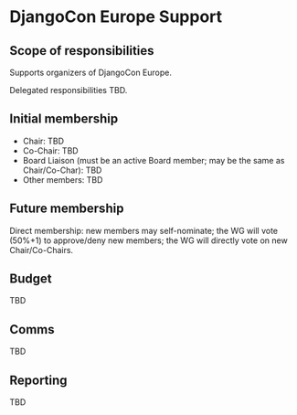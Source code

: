 # DjangoCon Europe Support

## Scope of responsibilities

Supports organizers of DjangoCon Europe.

Delegated responsibilities TBD.

## Initial membership

- Chair: TBD
- Co-Chair: TBD
- Board Liaison (must be an active Board member; may be the same as Chair/Co-Char): TBD
- Other members: TBD

## Future membership

Direct membership: new members may self-nominate; the WG will vote (50%+1) to approve/deny new members; the WG will directly vote on new Chair/Co-Chairs.

## Budget

TBD

## Comms

TBD

## Reporting

TBD
